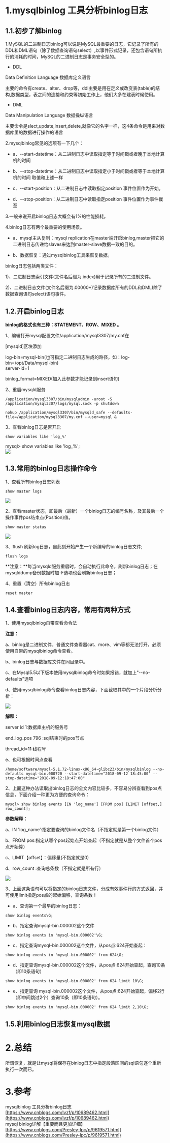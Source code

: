 # 1.mysqlbinlog 工具分析binlog日志

## 1.1.初步了解binlog

1.MySQL的二进制日志binlog可以说是MySQL最重要的日志，它记录了所有的DDL和DML语句（除了数据查询语句select）,以事件形式记录，还包含语句所执行的消耗的时间，MySQL的二进制日志是事务安全型的。

* DDL

Data Definition Language 数据库定义语言

主要的命令有create、alter、drop等，ddl主要是用在定义或改变表\(table\)的结构,数据类型，表之间的连接和约束等初始工作上，他们大多在建表时候使用。

* DML

Data Manipulation Language 数据操纵语言

主要命令是slect,update,insert,delete,就像它的名字一样，这4条命令是用来对数据库里的数据进行操作的语言

2.mysqlbinlog常见的选项有一下几个：

* a、--start-datetime：从二进制日志中读取指定等于时间戳或者晚于本地计算机的时间

* b、--stop-datetime：从二进制日志中读取指定小于时间戳或者等于本地计算机的时间 取值和上述一样

* c、--start-position：从二进制日志中读取指定position 事件位置作为开始。

* d、--stop-position：从二进制日志中读取指定position 事件位置作为事件截至

3.一般来说开启binlog日志大概会有1%的性能损耗。

4.binlog日志有两个最重要的使用场景。

* a、mysql主从复制：mysql replication在master端开启binlog,master把它的二进制日志传递给slaves来达到master-slave数据一致的目的。

* b、数据恢复：通过mysqlbinlog工具来恢复数据。

binlog日志包括两类文件：

1\)、二进制日志索引文件\(文件名后缀为.index\)用于记录所有的二进制文件。

2\)、二进制日志文件\(文件名后缀为.00000\*\)记录数据库所有的DDL和DML\(除了数据查询语句select\)语句事件。

## 1.2.开启binlog日志

**binlog的格式也有三种：STATEMENT、ROW、MIXED 。**

1、编辑打开mysql配置文件/application/mysql3307/my.cnf在

\[mysqld\]区块添加

log-bin=mysql-bin\(也可指定二进制日志生成的路径，如：log-bin=/opt/Data/mysql-bin\)  
server-id=1

binlog\_format=MIXED\(加入此参数才能记录到insert语句\)

2、重启mysqld服务

```
/application/mysql3307/bin/mysqladmin -uroot -S /application/mysql3307/logs/mysql.sock -p shutdown

nohup /application/mysql3307/bin/mysqld_safe --defaults-file=/application/mysql3307/my.cnf --user=mysql &
```

3、查看binlog日志是否开启

`show variables like 'log_%'`

mysql&gt; show variables like 'log\_%';  
![](/static/image/1414258-20180910150727415-1015390112.png)

## 1.3.常用的binlog日志操作命令

1、查看所有binlog日志列表

`show master logs`

![](/static/image/1414258-20180910150911389-1398860498.png)

2、查看master状态，即最后（最新）一个binlog日志的编号名称，及其最后一个操作事件pos结束点\(Position\)值。

`show master status`

![](/static/image/1414258-20180910171026280-1049764479.png)

3、flush 刷新log日志，自此刻开始产生一个新编号的binlog日志文件;

`flush logs`

**注意：**每当mysqld服务重启时，会自动执行此命令，刷新binlog日志；在mysqlddump备份数据时加-F选项也会刷新binlog日志；

4、重置（清空）所有binlog日志

`reset master`

## 1.4.查看binlog日志内容，常用有两种方式

1、使用mysqlbinlog自带查看命令法

**注意：**

a、binlog是二进制文件，普通文件查看器cat、more、vim等都无法打开，必须使用自带的mysqlbinlog命令查看。

b、binlog日志与数据库文件在同目录中。

c、在Mysql5.5以下版本使用mysqlbinlog命令时如果报错，就加上"--no-defaults"选项

d、使用mysqlbinlog命令查看binlog日志内容，下面截取其中的一个片段分析分析：

![](/static/image/1414258-20180910173629464-1243321061.png)

**解释：**

server id 1:数据库主机的服务号

end\_log\_pos 796 :sql结束时的pos节点

thread\_id=11:线程号

e、也可根据时间点查看

```
/home/software/mysql-5.1.72-linux-x86_64-glibc23/bin/mysqlbinlog --no-defaults mysql-bin.000720 --start-datetime="2018-09-12 18:45:00" --stop-datetime="2018-09-12:18:47:00"
```

2、上面这种办法读取出binlog日志的全文内容比较多，不容易分辨查看到pos点信息，下面介绍一种更为方便的查询命令：

```
mysql> show binlog events [IN 'log_name'] [FROM pos] [LIMIT [offset,] row_count];
```

**参数解释：**

a、IN 'log\_name':指定要查询的binlog文件名（不指定就是第一个binlog文件）

b、FROM pos:指定从哪个pos起始点开始查起（不指定就是从整个文件首个pos点开始算）

c、LIMIT【offset】：偏移量\(不指定就是0\)

d、row\_count :查询总条数（不指定就是所有行）

![](/static/image/1414258-20180911102458325-913289497.png)

3、上面这条语句可以将指定的binlog日志文件，分成有效事件行的方式返回，并可使用limit指定pos点的起始偏移，查询条数！

* a、查询第一个最早的binlog日志：

`show binlog events\G;`

* b、指定查询mysql-bin.000002这个文件

`show binlog events in 'mysql-bin.000002'\G;`

* c、指定查询mysql-bin.000002这个文件，从pos点:624开始查起：

`show binlog events in 'mysql-bin.000002' from 624\G;`

* d、指定查询mysql-bin.000002这个文件，从pos点:624开始查起，查询10条（即10条语句）

`show binlog events in 'mysql-bin.000002' from 624 limit 10\G;`

* e、指定查询 mysql-bin.000002这个文件，从pos点:624开始查起，偏移2行（即中间跳过2个）查询10条（即10条语句）。

`show binlog events in 'mysql-bin.000002' from 624 limit 2,10\G;`

## 1.5.利用binlog日志恢复mysql数据

# 2.总结

所谓恢复，就是让mysql将保存在binlog日志中指定段落区间的sql语句逐个重新执行一次而已。

# 3.参考

mysqlbinlog 工具分析binlog日志  
[https://www.cnblogs.com/lvzf/p/10689462.html](https://www.cnblogs.com/lvzf/p/10689462.html)  
mysql binlog详解【重要而且更加详细】  
[https://www.cnblogs.com/Presley-lpc/p/9619571.html](https://www.cnblogs.com/Presley-lpc/p/9619571.html)

